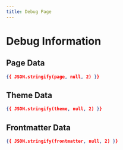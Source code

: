 ```yaml
---
title: Debug Page
---
```


<script setup>
import { useData } from 'vitepress'

const { page, theme, frontmatter } = useData()
</script>

# Debug Information

## Page Data
```json
{{ JSON.stringify(page, null, 2) }}
```

## Theme Data
```json
{{ JSON.stringify(theme, null, 2) }}
```

## Frontmatter Data
```json
{{ JSON.stringify(frontmatter, null, 2) }}
```
